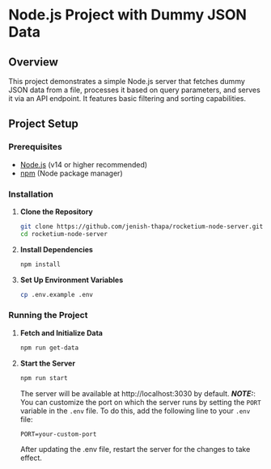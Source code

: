 # Node.js Project with Dummy JSON Data

## Overview

This project demonstrates a simple Node.js server that fetches dummy JSON data from a file, processes it based on query parameters, and serves it via an API endpoint. It features basic filtering and sorting capabilities.

## Project Setup

### Prerequisites

- [Node.js](https://nodejs.org/) (v14 or higher recommended)
- [npm](https://www.npmjs.com/) (Node package manager)

### Installation

1. **Clone the Repository**

   ```bash
   git clone https://github.com/jenish-thapa/rocketium-node-server.git
   cd rocketium-node-server
   ```

2. **Install Dependencies**

    ```bash
    npm install
    ```

2. **Set Up Environment Variables**

   ```bash
   cp .env.example .env
   ```

### Running the Project

1. **Fetch and Initialize Data**

   ```bash
   npm run get-data
   ```

2. **Start the Server**

   ```bash
   npm run start
   ```

   The server will be available at http://localhost:3030 by default.
    **_NOTE:_**: You can customize the port on which the server runs by setting the `PORT` variable in the `.env` file. To do this, add the following line to your `.env` file:

    ```text
    PORT=your-custom-port
    ```

    After updating the .env file, restart the server for the changes to take effect.

